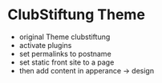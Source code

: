 # ClubStiftung Theme
- original Theme clubstiftung
- activate plugins
- set permalinks to postname
- set static front site to a page
- then add content in apperance -> design
